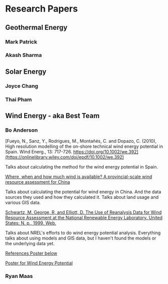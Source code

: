 # Research Papers

## Geothermal Energy

### Mark Patrick

### Akash Sharma

## Solar Energy

### Joyce Chang

### Thai Pham

## Wind Energy - aka Best Team

### Bo Anderson


[Fueyo, N., Sanz, Y., Rodrigues, M., Montañés, C. and Dopazo, C. (2010), High resolution modelling of the on-shore technical wind energy potential in Spain. Wind Energ., 13: 717-726. https://doi.org/10.1002/we.392](https://onlinelibrary.wiley.com/doi/epdf/10.1002/we.392)

Talks about calculating the method for the wind energy potential in Spain.

[Where, when and how much wind is available? A provincial-scale wind resource assessment for China](https://www.sciencedirect.com/science/article/pii/S0301421514004078)

Talks about calculating the potential for wind energy in China. And the data sources they used and how they calculated it. Talks about land usage and various GIS data.

[Schwartz, M, George, R, and Elliott, D. The Use of Reanalysis Data for Wind Resource Assessment at the National Renewable Energy Laboratory. United States: N. p., 1999. Web.](https://www.osti.gov/servlets/purl/7074)

Talks about NREL's efforts to do wind energy potential analysis. Everything talks about using models and GIS data, but I haven't found the models or the underlying data yet.

[References Poster below](https://www.sciencedirect.com/science/article/pii/S0301421510008396#bib9)

[Poster for Wind Energy Potential](https://www.nrel.gov/docs/fy10osti/48036.pdf)

### Ryan Maas
